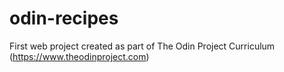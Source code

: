 # odin-recipes
First web project created as part of The Odin Project Curriculum (https://www.theodinproject.com)
